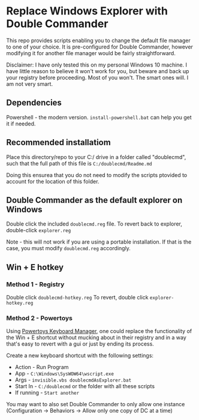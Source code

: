 
# Replace Windows Explorer with Double Commander
This repo provides scripts enabling you to change the default file manager to one of your choice. It is pre-configured for Double Commander, however modifying it for another file manager would be fairly straightforward.

Disclaimer: I have only tested this on my personal Windows 10 machine. I have little reason to believe it won't work for you, but beware and back up your registry before proceeding. Most of you won't. The smart ones will. I am not very smart.

## Dependencies
Powershell - the modern version. `install-powershell.bat` can help you get it if needed.

## Recommended installatiom
Place this directory/repo to your C:/ drive in a folder called "doublecmd", such that the full path of this file is `C:/doublecmd/Readme.md`

Doing this ensurea that you do not need to modify the scripts ptovided to account for the location of this folder.

## Double Commander as the default explorer on Windows
Double click the included `doublecmd.reg` file. To revert back to explorer, double-click `explorer.reg`

Note - this will not work if you are using a portable installation. If that is the case, you must modify `doublecmd.reg` accordingly.


## Win + E hotkey
### Method 1 - Registry
Double click `doublecmd-hotkey.reg`
To revert, double click `explorer-hotkey.reg`

### Method 2 - Powertoys
Using [Powertoys Keyboard Manager](https://learn.microsoft.com/en-us/windows/powertoys/keyboard-manager), one could replace the functionality of the Win + E shortcut without mucking about in their registry and in a way that's easy to revert with a gui or just by ending its process.

Create a new keyboard shortcut with the following settings:

- Action - Run Program
- App - `C:\Windows\SysWOW64\wscript.exe`
- Args - `invisible.vbs doublecmdAsExplorer.bat`
- Start In - `C:/doublecmd` or the folder with all these scripts
- If running - `Start another`


You may want to also set Double Commander to only allow one instance (Configuration -> Behaviors -> Allow only one copy of DC at a time)
